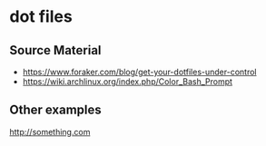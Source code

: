 # dot files

## Source Material
* https://www.foraker.com/blog/get-your-dotfiles-under-control
* https://wiki.archlinux.org/index.php/Color_Bash_Prompt

## Other examples
http://something.com
